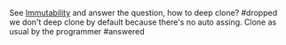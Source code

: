 See [Immutability](Immutability.md) and answer the question, how to deep clone?
#dropped  we don't deep clone by default because there's no auto assing. Clone as usual by the programmer
#answered 
